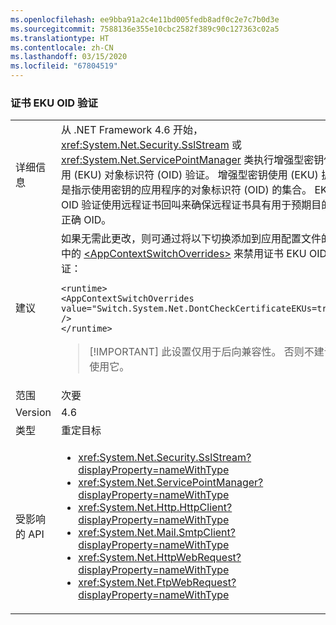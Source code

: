 ```yaml
---
ms.openlocfilehash: ee9bba91a2c4e11bd005fedb8adf0c2e7c7b0d3e
ms.sourcegitcommit: 7588136e355e10cbc2582f389c90c127363c02a5
ms.translationtype: HT
ms.contentlocale: zh-CN
ms.lasthandoff: 03/15/2020
ms.locfileid: "67804519"
---
```

### <a name="certificate-eku-oid-validation"></a>证书 EKU OID 验证

|   |   |
|---|---|
|详细信息|从 .NET Framework 4.6 开始，<xref:System.Net.Security.SslStream> 或 <xref:System.Net.ServicePointManager> 类执行增强型密钥使用 (EKU) 对象标识符 (OID) 验证。 增强型密钥使用 (EKU) 扩展是指示使用密钥的应用程序的对象标识符 (OID) 的集合。 EKU OID 验证使用远程证书回叫来确保远程证书具有用于预期目的的正确 OID。|
|建议|如果无需此更改，则可通过将以下切换添加到应用配置文件的 [`](~/docs/framework/configure-apps/file-schema/runtime/runtime-element.md) 中的 [\<AppContextSwitchOverrides>](~/docs/framework/configure-apps/file-schema/runtime/appcontextswitchoverrides-element.md) 来禁用证书 EKU OID 验证：<pre><code class="lang-xml">&lt;runtime&gt;&#13;&#10;&lt;AppContextSwitchOverrides&#13;&#10;value=&quot;Switch.System.Net.DontCheckCertificateEKUs=true&quot; /&gt;&#13;&#10;&lt;/runtime&gt;&#13;&#10;</code></pre> <blockquote> [!IMPORTANT] 此设置仅用于后向兼容性。 否则不建议使用它。</blockquote> |
|范围|次要|
|Version|4.6|
|类型|重定目标|
|受影响的 API|<ul><li><xref:System.Net.Security.SslStream?displayProperty=nameWithType></li><li><xref:System.Net.ServicePointManager?displayProperty=nameWithType></li><li><xref:System.Net.Http.HttpClient?displayProperty=nameWithType></li><li><xref:System.Net.Mail.SmtpClient?displayProperty=nameWithType></li><li><xref:System.Net.HttpWebRequest?displayProperty=nameWithType></li><li><xref:System.Net.FtpWebRequest?displayProperty=nameWithType></li></ul>|
